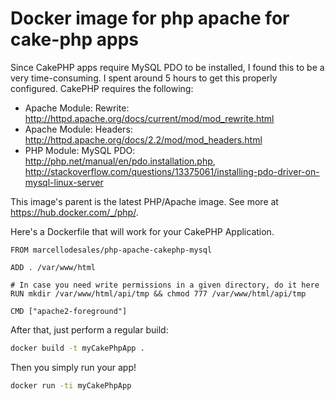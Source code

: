 Docker image for php apache for cake-php apps 
=====

Since CakePHP apps require MySQL PDO to be installed,
I found this to be a very time-consuming. I spent around 5 hours to get this
properly configured. CakePHP requires the following:

* Apache Module: Rewrite: http://httpd.apache.org/docs/current/mod/mod_rewrite.html
* Apache Module: Headers: http://httpd.apache.org/docs/2.2/mod/mod_headers.html
* PHP Module: MySQL PDO: http://php.net/manual/en/pdo.installation.php, http://stackoverflow.com/questions/13375061/installing-pdo-driver-on-mysql-linux-server

This image's parent is the latest PHP/Apache image. See more at https://hub.docker.com/_/php/.

Here's a Dockerfile that will work for your CakePHP Application.

```
FROM marcellodesales/php-apache-cakephp-mysql

ADD . /var/www/html

# In case you need write permissions in a given directory, do it here
RUN mkdir /var/www/html/api/tmp && chmod 777 /var/www/html/api/tmp

CMD ["apache2-foreground"]
```

After that, just perform a regular build:

```sh
docker build -t myCakePhpApp .
```

Then you simply run your app!

```sh
docker run -ti myCakePhpApp
```
